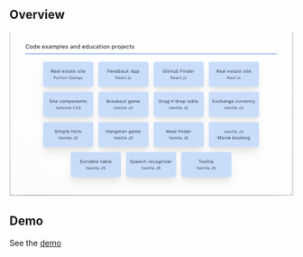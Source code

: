 ## Overview

![Screenshot of the application](./images/screenshot.png)

## Demo

See the [demo](https://daryabagmet.github.io)


